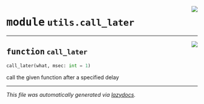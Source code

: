 <!-- markdownlint-disable -->

<a href="https://github.com/qtstrap/qtstrap/blob/master/qtstrap/utils/call_later.py#L0"><img align="right" style="float:right;" src="https://img.shields.io/badge/-source-cccccc?style=flat-square"></a>

# <kbd>module</kbd> `utils.call_later`





---

<a href="https://github.com/qtstrap/qtstrap/blob/master/qtstrap/utils/call_later.py#L7"><img align="right" style="float:right;" src="https://img.shields.io/badge/-source-cccccc?style=flat-square"></a>

## <kbd>function</kbd> `call_later`

```python
call_later(what, msec: int = 1)
```

call the given function after a specified delay 




---

_This file was automatically generated via [lazydocs](https://github.com/ml-tooling/lazydocs)._
